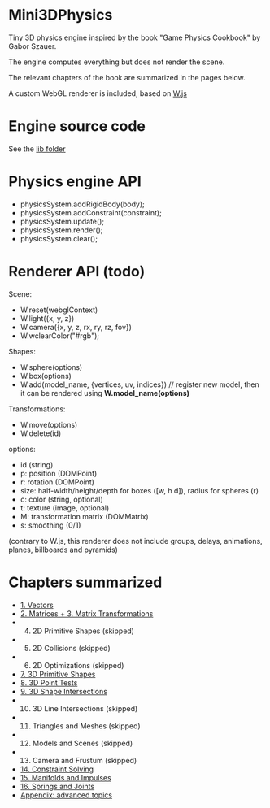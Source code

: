 # Mini3DPhysics

Tiny 3D physics engine inspired by the book "Game Physics Cookbook" by Gabor Szauer.

The engine computes everything but does not render the scene.

The relevant chapters of the book are summarized in the pages below.

A custom WebGL renderer is included, based on [W.js](https://xem.github.io/W)

# Engine source code

See the [lib folder](https://github.com/xem/mini3Dphysics/tree/gh-pages/lib)

# Physics engine API

- physicsSystem.addRigidBody(body);
- physicsSystem.addConstraint(constraint);
- physicsSystem.update();
- physicsSystem.render();
- physicsSystem.clear();


# Renderer API (todo)

Scene:
- W.reset(webglContext)
- W.light({x, y, z})
- W.camera({x, y, z, rx, ry, rz, fov})
- W.wclearColor("#rgb");

Shapes:
- W.sphere(options)
- W.box(options)
- W.add(model_name, {vertices, uv, indices}) // register new model, then it can be rendered using <b>W.model_name(options)</b>

Transformations:
- W.move(options)
- W.delete(id)

options: 
- id (string)
- p: position (DOMPoint)
- r: rotation (DOMPoint)
- size: half-width/height/depth for boxes ([w, h d]), radius for spheres (r)
- c: color (string, optional)
- t: texture (image, optional)
- M: transformation matrix (DOMMatrix)
- s: smoothing (0/1)

(contrary to W.js, this renderer does not include groups, delays, animations, planes, billboards and pyramids)


# Chapters summarized

- [1. Vectors](https://xem.github.io/mini3Dphysics/1/)
- [2. Matrices + 3. Matrix Transformations](https://xem.github.io/mini3Dphysics/2/)
- 4. 2D Primitive Shapes (skipped)
- 5. 2D Collisions (skipped)
- 6. 2D Optimizations (skipped)
- [7. 3D Primitive Shapes](https://xem.github.io/mini3Dphysics/7/)
- [8. 3D Point Tests](https://xem.github.io/mini3Dphysics/8/)
- [9. 3D Shape Intersections](https://xem.github.io/mini3Dphysics/9/)
- 10. 3D Line Intersections (skipped)
- 11. Triangles and Meshes (skipped)
- 12. Models and Scenes (skipped)
- 13. Camera and Frustum (skipped)
- [14. Constraint Solving](https://xem.github.io/mini3Dphysics/14/)
- [15. Manifolds and Impulses](https://xem.github.io/mini3Dphysics/15/)
- [16. Springs and Joints](https://xem.github.io/mini3Dphysics/16/)
- [Appendix: advanced topics](https://xem.github.io/mini3Dphysics/17/)